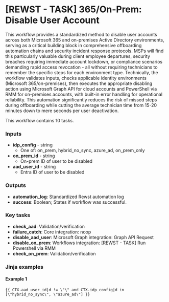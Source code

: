# \[REWST - TASK] 365/On-Prem: Disable User Account

This workflow provides a standardized method to disable user accounts across both Microsoft 365 and on-premises Active Directory environments, serving as a critical building block in comprehensive offboarding automation chains and security incident response protocols. MSPs will find this particularly valuable during client employee departures, security breaches requiring immediate account lockdown, or compliance scenarios demanding rapid access revocation - all without requiring technicians to remember the specific steps for each environment type. Technically, the workflow validates inputs, checks applicable identity environments (Microsoft 365/on-premises), then executes the appropriate disabling action using Microsoft Graph API for cloud accounts and PowerShell via RMM for on-premises accounts, with built-in error handling for operational reliability. This automation significantly reduces the risk of missed steps during offboarding while cutting the average technician time from 15-20 minutes down to mere seconds per user deactivation.

This workflow contains 10 tasks.

### Inputs

* **idp\_config** - string
  * One of: on\_prem, hybrid\_no\_sync, azure\_ad, on\_prem\_only
* **on\_prem\_id** - string
  * On-prem ID of user to be disabled
* **aad\_user\_id** - string
  * Entra ID of user to be disabled

### Outputs

* **automation\_log**: Standardized Rewst automation log
* **success**: Boolean; States if workflow was successful.

### Key tasks

* **check\_aad**: Validation/verification
* **failure\_catch**: Core integration: noop
* **disable\_aad\_user**: Microsoft Graph integration: Graph API Request
* **disable\_on\_prem**: Workflows integration: \[REWST - TASK] Run Powershell via RMM
* **check\_on\_prem**: Validation/verification

### Jinja examples

#### Example 1

```jinja
{{ CTX.aad_user_id|d != \"\" and CTX.idp_config|d in [\"hybrid_no_sync\", \"azure_ad\"] }}
```
